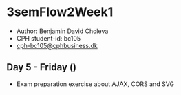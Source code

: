 # 3semFlow2Week1
- Author: Benjamin David Choleva
- CPH student-id: bc105
- cph-bc105@cphbusiness.dk

## Day 5 - Friday ()

* Exam preparation exercise about AJAX, CORS and SVG